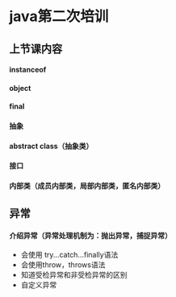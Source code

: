 # java第二次培训

## 上节课内容
#### instanceof
#### object
#### final
#### 抽象
#### abstract class（抽象类）
#### 接口
#### 内部类（成员内部类，局部内部类，匿名内部类）

## 异常
#### 介绍异常（异常处理机制为：抛出异常，捕捉异常）
* 会使用 try...catch...finally语法
* 会使用throw，throws语法
* 知道受检异常和非受检异常的区别
* 自定义异常

